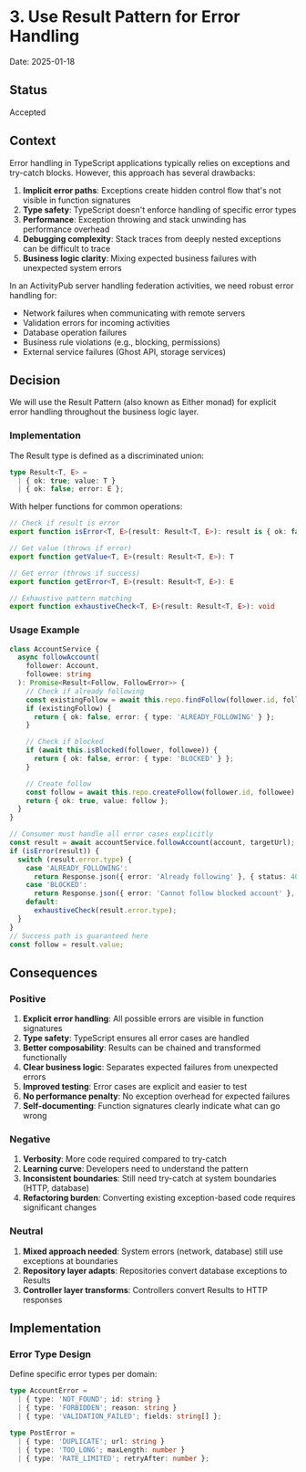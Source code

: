 # 3. Use Result Pattern for Error Handling

Date: 2025-01-18

## Status

Accepted

## Context

Error handling in TypeScript applications typically relies on exceptions and try-catch blocks. However, this approach has several drawbacks:

1. **Implicit error paths**: Exceptions create hidden control flow that's not visible in function signatures
2. **Type safety**: TypeScript doesn't enforce handling of specific error types
3. **Performance**: Exception throwing and stack unwinding has performance overhead
4. **Debugging complexity**: Stack traces from deeply nested exceptions can be difficult to trace
5. **Business logic clarity**: Mixing expected business failures with unexpected system errors

In an ActivityPub server handling federation activities, we need robust error handling for:
- Network failures when communicating with remote servers
- Validation errors for incoming activities
- Database operation failures
- Business rule violations (e.g., blocking, permissions)
- External service failures (Ghost API, storage services)

## Decision

We will use the Result Pattern (also known as Either monad) for explicit error handling throughout the business logic layer.

### Implementation

The Result type is defined as a discriminated union:

```typescript
type Result<T, E> =
  | { ok: true; value: T }
  | { ok: false; error: E };
```

With helper functions for common operations:

```typescript
// Check if result is error
export function isError<T, E>(result: Result<T, E>): result is { ok: false; error: E }

// Get value (throws if error)
export function getValue<T, E>(result: Result<T, E>): T

// Get error (throws if success)
export function getError<T, E>(result: Result<T, E>): E

// Exhaustive pattern matching
export function exhaustiveCheck<T, E>(result: Result<T, E>): void
```

### Usage Example

```typescript
class AccountService {
  async followAccount(
    follower: Account,
    followee: string
  ): Promise<Result<Follow, FollowError>> {
    // Check if already following
    const existingFollow = await this.repo.findFollow(follower.id, followee);
    if (existingFollow) {
      return { ok: false, error: { type: 'ALREADY_FOLLOWING' } };
    }

    // Check if blocked
    if (await this.isBlocked(follower, followee)) {
      return { ok: false, error: { type: 'BLOCKED' } };
    }

    // Create follow
    const follow = await this.repo.createFollow(follower.id, followee);
    return { ok: true, value: follow };
  }
}

// Consumer must handle all error cases explicitly
const result = await accountService.followAccount(account, targetUrl);
if (isError(result)) {
  switch (result.error.type) {
    case 'ALREADY_FOLLOWING':
      return Response.json({ error: 'Already following' }, { status: 409 });
    case 'BLOCKED':
      return Response.json({ error: 'Cannot follow blocked account' }, { status: 403 });
    default:
      exhaustiveCheck(result.error.type);
  }
}
// Success path is guaranteed here
const follow = result.value;
```

## Consequences

### Positive

1. **Explicit error handling**: All possible errors are visible in function signatures
2. **Type safety**: TypeScript ensures all error cases are handled
3. **Better composability**: Results can be chained and transformed functionally
4. **Clear business logic**: Separates expected failures from unexpected errors
5. **Improved testing**: Error cases are explicit and easier to test
6. **No performance penalty**: No exception overhead for expected failures
7. **Self-documenting**: Function signatures clearly indicate what can go wrong

### Negative

1. **Verbosity**: More code required compared to try-catch
2. **Learning curve**: Developers need to understand the pattern
3. **Inconsistent boundaries**: Still need try-catch at system boundaries (HTTP, database)
4. **Refactoring burden**: Converting existing exception-based code requires significant changes

### Neutral

1. **Mixed approach needed**: System errors (network, database) still use exceptions at boundaries
2. **Repository layer adapts**: Repositories convert database exceptions to Results
3. **Controller layer transforms**: Controllers convert Results to HTTP responses

## Implementation

### Error Type Design

Define specific error types per domain:

```typescript
type AccountError =
  | { type: 'NOT_FOUND'; id: string }
  | { type: 'FORBIDDEN'; reason: string }
  | { type: 'VALIDATION_FAILED'; fields: string[] };

type PostError =
  | { type: 'DUPLICATE'; url: string }
  | { type: 'TOO_LONG'; maxLength: number }
  | { type: 'RATE_LIMITED'; retryAfter: number };
```
